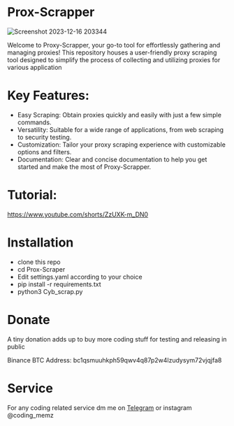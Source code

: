 # Prox-Scrapper
![Screenshot 2023-12-16 203344](https://github.com/Cyber-Dioxide/Prox-Scrapper/assets/93708296/99e3fca2-7645-455d-b498-7268db8739f1)

Welcome to Proxy-Scrapper, your go-to tool for effortlessly gathering and managing proxies! This repository houses a user-friendly proxy scraping tool designed to simplify the process of collecting and utilizing proxies for various application
# Key Features:
* Easy Scraping: Obtain proxies quickly and easily with just a few simple commands.
* Versatility: Suitable for a wide range of applications, from web scraping to security testing.
* Customization: Tailor your proxy scraping experience with customizable options and filters.
* Documentation: Clear and concise documentation to help you get started and make the most of Proxy-Scrapper.
# Tutorial:
https://www.youtube.com/shorts/ZzUXK-m_DN0

# Installation
* clone this repo
* cd Prox-Scraper
* Edit settings.yaml according to your choice
* pip install -r requirements.txt
* python3 Cyb_scrap.py

# Donate
A tiny donation adds up to buy more coding stuff for testing and releasing in public

Binance BTC Address: bc1qsmuuhkph59qwv4q87p2w4lzudysym72vjqjfa8

# Service
For any coding related service dm me on [Telegram](https://www.cyberdioxide.com/p/contact.html) or instagram @coding_memz

